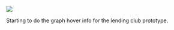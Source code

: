 ![](https://db-feed.s3.amazonaws.com/legacy/Screen_Shot_2016-11-10_at_2_03_19_PM-1478804645697.png)

Starting to do the graph hover info for the lending club prototype.
